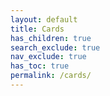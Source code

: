 ```yaml
---
layout: default
title: Cards
has_children: true
search_exclude: true
nav_exclude: true
has_toc: true
permalink: /cards/
---
```

